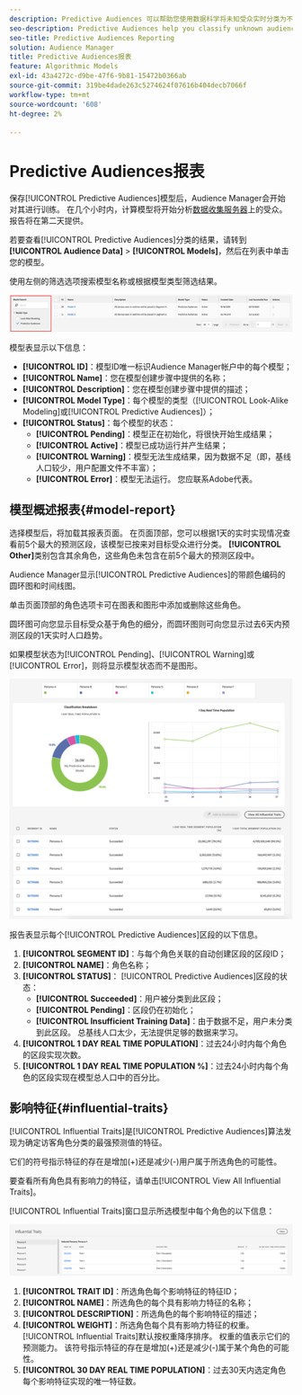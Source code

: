 ```yaml
---
description: Predictive Audiences 可以帮助您使用数据科学将未知受众实时分类为不同的角色。
seo-description: Predictive Audiences help you classify unknown audiences into distinct personas in real-time, using data science.
seo-title: Predictive Audiences Reporting
solution: Audience Manager
title: Predictive Audiences报表
feature: Algorithmic Models
exl-id: 43a4272c-d9be-47f6-9b81-15472b0366ab
source-git-commit: 319be4dade263c5274624f07616b404decb7066f
workflow-type: tm+mt
source-wordcount: '608'
ht-degree: 2%

---
```


# Predictive Audiences报表

保存[!UICONTROL Predictive Audiences]模型后，Audience Manager会开始对其进行训练。 在几个小时内，计算模型将开始分析[数据收集服务器](https://experienceleague.adobe.com/docs/audience-manager/user-guide/reference/system-components/components-data-collection.html?lang=zh-Hans#dcs-pcs)上的受众。 报告将在第二天提供。

若要查看[!UICONTROL Predictive Audiences]分类的结果，请转到&#x200B;**[!UICONTROL Audience Data]** > **[!UICONTROL Models]**，然后在列表中单击您的模型。

使用左侧的筛选选项搜索模型名称或根据模型类型筛选结果。

![predictive-audiences-filter](assets/predictive-audiences-filter-models.png)

模型表显示以下信息：

* **[!UICONTROL ID]**：模型ID唯一标识Audience Manager帐户中的每个模型；
* **[!UICONTROL Name]**：您在模型创建步骤中提供的名称；
* **[!UICONTROL Description]**：您在模型创建步骤中提供的描述；
* **[!UICONTROL Model Type]**：每个模型的类型（[!UICONTROL Look-Alike Modeling]或[!UICONTROL Predictive Audiences]）；
* **[!UICONTROL Status]**：每个模型的状态：
   * **[!UICONTROL Pending]**：模型正在初始化，将很快开始生成结果；
   * **[!UICONTROL Active]**：模型已成功运行并产生结果；
   * **[!UICONTROL Warning]**：模型无法生成结果，因为数据不足（即，基线人口较少，用户配置文件不丰富）；
   * **[!UICONTROL Error]**：模型无法运行。 您应联系Adobe代表。

## 模型概述报表{#model-report}

选择模型后，将加载其报表页面。 在页面顶部，您可以根据1天的实时实现情况查看前5个最大的预测区段，该模型已按来对目标受众进行分类。 **[!UICONTROL Other]**&#x200B;类别包含其余角色，这些角色未包含在前5个最大的预测区段中。

Audience Manager显示[!UICONTROL Predictive Audiences]的带颜色编码的圆环图和时间线图。

单击页面顶部的角色选项卡可在图表和图形中添加或删除这些角色。

圆环图可向您显示目标受众基于角色的细分，而圆环图则可向您显示过去6天内预测区段的1天实时人口趋势。

如果模型状态为[!UICONTROL Pending]、[!UICONTROL Warning]或[!UICONTROL Error]，则将显示模型状态而不是图形。

![smart-persona-report](assets/predictive-audiences-report.png)

报告表显示每个[!UICONTROL Predictive Audiences]区段的以下信息。

1. **[!UICONTROL SEGMENT ID]**：与每个角色关联的自动创建区段的区段ID；
1. **[!UICONTROL NAME]**：角色名称；
1. **[!UICONTROL STATUS]**： [!UICONTROL Predictive Audiences]区段的状态：
   * **[!UICONTROL Succeeded]**：用户被分类到此区段；
   * **[!UICONTROL Pending]**：区段仍在初始化；
   * **[!UICONTROL Insufficient Training Data]**：由于数据不足，用户未分类到此区段。 总基线人口太少，无法提供足够的数据来学习。
1. **[!UICONTROL 1 DAY REAL TIME POPULATION]**：过去24小时内每个角色的区段实现次数。
1. **[!UICONTROL 1 DAY REAL TIME POPULATION %]**：过去24小时内每个角色的区段实现在模型总人口中的百分比。

## 影响特征{#influential-traits}

[!UICONTROL Influential Traits]是[!UICONTROL Predictive Audiences]算法发现为确定访客角色分类的最强预测值的特征。

它们的符号指示特征的存在是增加(+)还是减少(-)用户属于所选角色的可能性。

要查看所有角色具有影响力的特征，请单击[!UICONTROL View All Influential Traits]。

[!UICONTROL Influential Traits]窗口显示所选模型中每个角色的以下信息：

![具影响力的特征](assets/predictive-audiences-influential-traits.png)

1. **[!UICONTROL TRAIT ID]**：所选角色每个影响特征的特征ID；
1. **[!UICONTROL NAME]**：所选角色的每个具有影响力特征的名称；
1. **[!UICONTROL DESCRIPTION]**：所选角色的每个影响特征的描述；
1. **[!UICONTROL WEIGHT]**：所选角色每个具有影响力特征的权重。 [!UICONTROL Influential Traits]默认按权重降序排序。  权重的值表示它们的预测能力。 该符号指示特征的存在是增加(+)还是减少(-)属于某个角色的可能性。
1. **[!UICONTROL 30 DAY REAL TIME POPULATION]**：过去30天内选定角色每个影响特征实现的唯一特征数。

